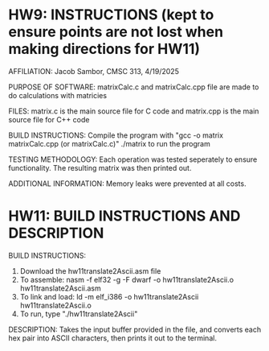 # HW9: INSTRUCTIONS (kept to ensure points are not lost when making directions for HW11)
AFFILIATION:
Jacob Sambor, CMSC 313, 4/19/2025

PURPOSE OF SOFTWARE:
matrixCalc.c and matrixCalc.cpp file are made to do calculations with matricies

FILES:
matrix.c is the main source file for C code and matrix.cpp is the main source file for C++ code

BUILD INSTRUCTIONS:
Compile the program with "gcc -o matrix matrixCalc.cpp (or matrixCalc.c)"
./matrix to run the program

TESTING METHODOLOGY:
Each operation was tested seperately to ensure functionality. The resulting matrix was then printed out.

ADDITIONAL INFORMATION:
Memory leaks were prevented at all costs.


# HW11: BUILD INSTRUCTIONS AND DESCRIPTION

BUILD INSTRUCTIONS:
  1. Download the hw11translate2Ascii.asm file
  2. To assemble: nasm -f elf32 -g -F dwarf -o hw11translate2Ascii.o hw11translate2Ascii.asm
  3. To link and load: ld -m elf_i386 -o hw11translate2Ascii hw11translate2Ascii.o
  4. To run, type "./hw11translate2Ascii"

DESCRIPTION:
Takes the input buffer provided in the file, and converts each hex pair into ASCII characters, then prints it out to the terminal.
